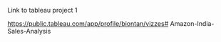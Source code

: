 Link to tableau project 1

https://public.tableau.com/app/profile/biontan/vizzes# Amazon-India-Sales-Analysis
